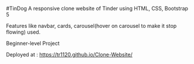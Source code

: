 #TinDog
A responsive clone website of Tinder using HTML, CSS, Bootstrap 5

Features like navbar, cards, carousel(hover on carousel to make it stop flowing) used.

Beginner-level Project

Deployed at : https://tr1120.github.io/Clone-Website/
